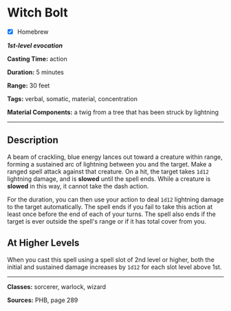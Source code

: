# Witch Bolt

- [x] Homebrew

***1st-level evocation***

**Casting Time:** action

**Duration:** 5 minutes

**Range:** 30 feet

**Tags:** verbal, somatic, material, concentration

**Material Components:** a twig from a tree that has been struck by lightning

---

## Description
A beam of crackling, blue energy lances out toward a creature within range, forming a sustained arc of lightning between you and the target. Make a ranged spell attack against that creature. On a hit, the target takes `1d12` lightning damage, and is **slowed** until the spell ends. While a creature is **slowed** in this way, it cannot take the dash action.

For the duration, you can then use your action to deal `1d12` lightning damage to the target automatically. The spell ends if you fail to take this action at least once before the end of each of your turns. The spell also ends if the target is ever outside the spell's range or if it has total cover from you.

## At Higher Levels
When you cast this spell using a spell slot of 2nd level or higher, both the initial and sustained damage increases by `1d12` for each slot level above 1st.

---

**Classes:** sorcerer, warlock, wizard

**Sources:** PHB, page 289
